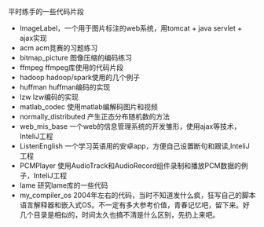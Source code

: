 ﻿平时练手的一些代码片段

* ImageLabel，一个用于图片标注的web系统，用tomcat + java servlet + ajax实现
* acm  acm竞赛的习题练习
* bitmap_picture 图像压缩的编码练习
* ffmpeg  ffmpeg库使用的代码片段
* hadoop  hadoop/spark使用的几个例子
* huffman huffman编码的实现
* lzw lzw编码的实现
* matlab_codec 使用matlab编解码图片和视频
* normally_distributed 产生正态分布随机数的方法
* web_mis_base 一个web的信息管理系统的开发雏形，使用ajax等技术，InteliJ工程
* ListenEnglish 一个学习英语用的安卓app，方便自己设置断句和跟读,InteliJ工程
* PCMPlayer 使用AudioTrack和AudioRecord组件录制和播放PCM数据的例子，InteliJ工程
* lame 研究lame库的一些代码
* my_compiler_os 2004年左右的代码，当时不知道发什么疯，狂写自己的脚本语言解释器和嵌入式OS。不一定有多大参考价值，青春记忆吧，留下来。好几个目录是相似的，时间太久也搞不清是什么区别，先扔上来吧。

